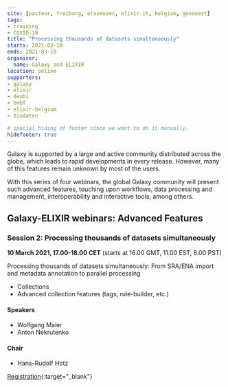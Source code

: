 ```yaml
---
site: [pasteur, freiburg, erasmusmc, elixir-it, belgium, genouest]
tags:
- training
- COVID-19
title: "Processing thousands of datasets simultaneously"
starts: 2021-03-10
ends: 2021-03-10
organiser:
  name: Galaxy and ELIXIR
location: online
supporters:
- galaxy
- elixir
- denbi
- bmbf
- elixir-belgium
- biodaten

# special hiding of footer since we want to do it manually.
hidefooter: true
---
```


Galaxy is supported by a large and active community distributed across the globe, which leads to rapid developments in every release. However, many of this features remain unknown by most of the users.

With this series of four webinars, the global Galaxy community will present such advanced features, touching upon workflows, data processing and management, interoperability and interactive tools, among others. 

## Galaxy-ELIXIR webinars: Advanced Features

### Session 2: Processing thousands of datasets simultaneously

**10 March 2021, 17.00-18.00 CET** (starts at 16.00 GMT, 11.00 EST, 8.00 PST)

Processing thousands of datasets simultaneously: From SRA/ENA import and metadata annotation to parallel processing

- Collections
- Advanced collection features (tags, rule-builder, etc.)


#### Speakers

* Wolfgang Maier
* Anton Nekrutenko

#### Chair

* Hans-Rudolf Hotz

[Registration](https://us02web.zoom.us/webinar/register/WN_QiQJDKkSTlSyZLbHTJxaHA){:target="_blank"}



